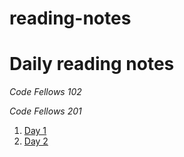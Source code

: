 # reading-notes #
# Daily reading notes #
_Code Fellows 102_

_Code Fellows 201_ 
1. [Day 1](https://sunny-lee3.github.io/reading-notes/day01.html)
1. [Day 2](https://sunny-lee3.github.io/reading-notes/day02.html)
